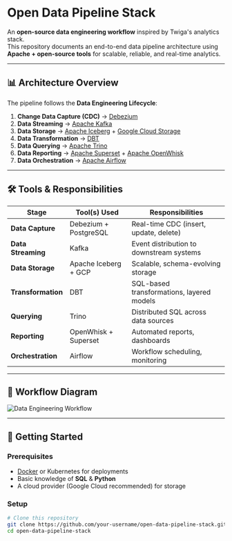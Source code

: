 # Open Data Pipeline Stack

An **open-source data engineering workflow** inspired by Twiga's analytics stack.  
This repository documents an end-to-end data pipeline architecture using **Apache + open-source tools** for scalable, reliable, and real-time analytics.

---

## 📊 Architecture Overview

The pipeline follows the **Data Engineering Lifecycle**:

1. **Change Data Capture (CDC)** → [Debezium](https://debezium.io/)  
2. **Data Streaming** → [Apache Kafka](https://kafka.apache.org/)  
3. **Data Storage** → [Apache Iceberg](https://iceberg.apache.org/) + [Google Cloud Storage](https://cloud.google.com/storage)  
4. **Data Transformation** → [DBT](https://www.getdbt.com/)  
5. **Data Querying** → [Apache Trino](https://trino.io/)  
6. **Data Reporting** → [Apache Superset](https://superset.apache.org/) + [Apache OpenWhisk](https://openwhisk.apache.org/)  
7. **Data Orchestration** → [Apache Airflow](https://airflow.apache.org/)

---

## 🛠️ Tools & Responsibilities

| Stage                | Tool(s) Used                     | Responsibilities |
|-----------------------|----------------------------------|------------------|
| **Data Capture**      | Debezium + PostgreSQL            | Real-time CDC (insert, update, delete) |
| **Data Streaming**    | Kafka                           | Event distribution to downstream systems |
| **Data Storage**      | Apache Iceberg + GCP            | Scalable, schema-evolving storage |
| **Transformation**    | DBT                             | SQL-based transformations, layered models |
| **Querying**          | Trino                           | Distributed SQL across data sources |
| **Reporting**         | OpenWhisk + Superset            | Automated reports, dashboards |
| **Orchestration**     | Airflow                         | Workflow scheduling, monitoring |

---

## 📐 Workflow Diagram

![Data Engineering Workflow](A_flowchart_diagram_titled_"Data_Engineering_Workf.png)

---

## 🚀 Getting Started

### Prerequisites
- [Docker](https://www.docker.com/) or Kubernetes for deployments
- Basic knowledge of **SQL** & **Python**
- A cloud provider (Google Cloud recommended) for storage

### Setup
```bash
# Clone this repository
git clone https://github.com/your-username/open-data-pipeline-stack.git
cd open-data-pipeline-stack
